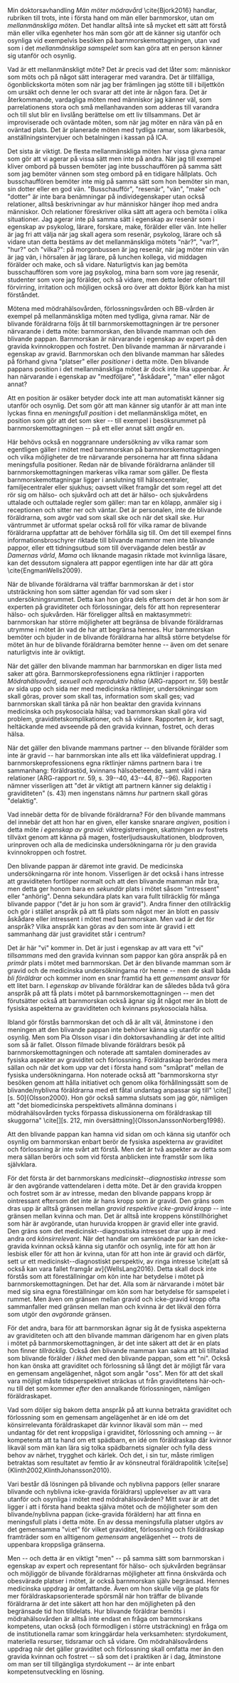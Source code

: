 Min doktorsavhandling *Män möter mödravård* \cite{Bjork2016} handlar, rubriken till trots, inte i första hand om män eller barnmorskor, utan om *mellanmänskliga möten*. Det handlar alltså inte så mycket ett sätt att förstå män eller vilka egenheter hos män som gör att de känner sig utanför och osynliga vid exempelvis besöken på barnmorskemottagningen, utan vad som i det *mellanmänskliga samspelet* som kan göra att en person känner sig utanför och osynlig.

Vad är ett mellanmänskligt möte? Det är precis vad det låter som: människor som möts och på något sätt interagerar med varandra. Det är tillfälliga, ögonblickskorta möten som när jag ber främlingen jag stötte till i biljettkön om ursäkt och denne ler och svarar att det inte är någon fara. Det är återkommande, vardagliga möten med människor jag känner väl, som parrelationens stora och små mellanhavanden som adderas till varandra och till slut blir en livslång berättelse om ett liv tillsammans. Det är improviserade och oväntade möten, som när jag möter en nära vän på en oväntad plats. Det är planerade möten med tydliga ramar, som läkarbesök, anställningsintervjuer och betalningen i kassan på ICA.

Det sista är viktigt. De flesta mellanmänskliga möten har vissa givna ramar som gör att vi agerar på vissa sätt men inte på andra. När jag till exempel kliver ombord på bussen bemöter jag inte busschauffören på samma sätt som jag bemöter vännen som steg ombord på en tidigare hållplats. Och busschauffören bemöter inte mig på samma sätt som hon bemöter sin man, sin dotter eller en god vän. "Busschaufför", "resenär", "vän", "make" och "dotter" är inte bara benämningar på individegenskaper utan också relationer, alltså beskrivningar av hur människor hänger ihop med andra människor. Och relationer föreskriver olika sätt att agera och bemöta i olika situationer. Jag agerar inte på samma sätt i egenskap av resenär som i egenskap av psykolog, lärare, forskare, make, förälder eller vän. Inte heller är jag fri att välja när jag skall agera som resenär, psykolog, lärare och så vidare utan detta bestäms av det mellanmänskliga mötets "när?", "var?", "hur?" och "vilka?": på morgonbussen är jag resenär, när jag möter min vän är jag vän, i hörsalen är jag lärare, på lunchen kollega, vid middagen förälder och make, och så vidare. Naturligtvis kan jag bemöta busschauffören som vore jag psykolog, mina barn som vore jag resenär, studenter som vore jag förälder, och så vidare, men detta leder ofelbart till förvirring, irritation och möjligen också oro över att doktor Björk kan ha mist förståndet.

<!-- här kanske jag *tydligt* skall klargöra vad som menas med "ramar" och "positioner", och därefter något med "låt mig nu undersöka mötet med..." -->

Mötena med mödrahälsovården, förlossningsvården och BB-vården är exempel på mellanmänskliga möten med tydliga, givna ramar. När de blivande föräldrarna följs åt till barnmorskemottagningen är tre personer närvarande i detta möte: barnmorskan, den blivande mamman och den blivande pappan. Barnmorskan är närvarande i egenskap av expert på den gravida kvinnokroppen och fostret. Den blivande mamman är närvarande i egenskap av gravid. Barnmorskan och den blivande mamman har således på förhand givna "platser" eller *positioner* i detta möte. Den blivande pappans position i det mellanmänskliga mötet är dock inte lika uppenbar. Är han närvarande i egenskap av "medföljare", "åskådare", "man" eller något annat?

Att en position är osäker betyder dock inte att man automatiskt känner sig utanför och osynlig. Det som gör att man känner sig utanför är att man inte lyckas finna en *meningsfull position* i det mellanmänskliga mötet, en position som gör att det som sker -- till exempel i besöksrummet på barnmorskemottagningen -- på ett eller annat sätt *angår* en.

Här behövs också en noggrannare undersökning av vilka ramar som egentligen gäller i mötet med barnmorskan på barnmorskemottagningen och vilka möjligheter de tre närvarande personerna har att finna sådana meningsfulla positioner. Redan när de blivande föräldrarna anländer till barnmorskemottagningen markeras vilka ramar som gäller. De flesta barnmorskemottagningar ligger i anslutning till hälsocentraler, familjecentraler eller sjukhus; oavsett vilket framgår det som regel att det rör sig om hälso- och sjukvård och att det är hälso- och sjukvårdens uttalade och outtalade regler som gäller: man tar en kölapp, anmäler sig i receptionen och sitter ner och väntar. Det är personalen, inte de blivande föräldrarna, som avgör vad som skall ske och när det skall ske. Hur väntrummet är utformat spelar också roll för vilka ramar de blivande föräldrarna uppfattar att de behöver förhålla sig till. Om det till exempel finns informationsbroschyrer riktade till blivande mammor men inte blivande pappor, eller ett tidningsutbud som till övervägande delen består av *Damernas värld*, *Mama* och liknande magasin riktade mot kvinnliga läsare, kan det dessutom signalera att pappor egentligen inte har där att göra \cite{EngmanWells2009}.

När de blivande föräldrarna väl träffar barnmorskan är det i stor utsträckning hon som sätter agendan för vad som sker i undersökningsrummet. Detta kan hon göra dels eftersom det är hon som är experten på graviditeter och förlossningar, dels för att hon representerar hälso- och sjukvården. Här föreligger alltså en maktasymmetri: barnmorskan har större möjligheter att begränsa de blivande föräldrarnas utrymme i mötet än vad de har att begränsa hennes. Hur barnmorskan bemöter och bjuder in de blivande föräldrarna har alltså större betydelse för mötet än hur de blivande föräldrarna bemöter henne -- även om det senare naturligtvis inte är oviktigt.

När det gäller den blivande mamman har barnmorskan en diger lista med saker att göra. Barnmorskeprofessionens egna riktlinjer i rapporten *Mödrahälsovård, sexuell och reproduktiv hälsa* (ARG-rapport nr. 59) består av sida upp och sida ner med medicinska riktlinjer, undersökningar som skall göras, prover som skall tas, information som skall ges; vad barnmorskan skall tänka på när hon beaktar den gravida kvinnans medicinska och psykosociala hälsa; vad barnmorskan skall göra vid problem, graviditetskomplikationer, och så vidare. Rapporten är, kort sagt, heltäckande med avseende på den gravida kvinnan, fostret, och deras hälsa.

När det gäller den blivande mammans partner -- den blivande förälder som inte är gravid -- har barnmorskan inte alls ett lika väldefinierat uppdrag. I barnmorskeprofessionens egna riktlinjer nämns partnern bara i tre sammanhang: föräldrastöd, kvinnans hälsobeteende, samt våld i nära relationer (ARG-rapport nr. 59, s. 39--40, 43--44, 87--96). Rapporten nämner visserligen att "det är viktigt att partnern känner sig delaktig i graviditeten" (s. 43) men ingenstans nämns *hur* partnern skall göras "delaktig".

<!-- så långt de yttre ramarna, men härifrån då? position! position! behöver jag kanske dela upp det tydligare på "position" och "ramar"? -->

Vad innebär detta för de blivande föräldrarna? För den blivande mammans del innebär det att hon har en given, eller kanske snarare *angiven*, position i detta möte *i egenskap av gravid*: viktregistreringen, skattningen av fostrets tillväxt genom att känna på magen, fosterljudsauskultationen, blodproven, urinproven och alla de medicinska undersökningarna rör ju den gravida kvinnokroppen och fostret.

Den blivande pappan är däremot inte gravid. De medicinska undersökningarna rör inte honom. Visserligen är det också i hans intresse att graviditeten fortlöper normalt och att den blivande mamman mår bra, men detta ger honom bara en *sekundär* plats i mötet såsom "intressent" eller "anhörig". Denna sekundära plats kan vara fullt tillräcklig för många blivande pappor ("det är ju hon som är gravid"). Andra finner den otillräcklig och gör i stället anspråk på att få plats som något mer än blott en passiv åskådare eller intressent i mötet med barnmorskan. Men vad är det för anspråk? Vilka anspråk kan göras av den som inte är gravid i ett sammanhang där just graviditet står i centrum?

Det är här "vi" kommer in. Det är just i egenskap av att vara ett "vi" *tillsammans* med den gravida kvinnan som pappor kan göra anspråk på en *primär* plats i mötet med barnmorskan. Det är den blivande mamman som är gravid och de medicinska undersökningarna rör henne -- men de skall båda *bli föräldrar* och kommer inom en snar framtid ha ett *gemensamt ansvar* för ett litet barn. I *egenskap av* blivande föräldrar kan de således båda två göra anspråk på att få plats i mötet på barnmorskemottagningen -- men det förutsätter också att barnmorskan också ägnar sig åt något mer än blott de fysiska aspekterna av graviditeten och kvinnans psykosociala hälsa.

Ibland gör förstås barnmorskan det och då är allt väl, åtminstone i den meningen att den blivande pappan inte behöver känna sig utanför och osynlig. Men som Pia Olsson visar i din doktorsavhandling är det inte alltid som så är fallet. Olsson filmade blivande föräldrars besök på barnmorskemottagningen och noterade att samtalen dominerades av fysiska aspekter av graviditet och förlossning. Föräldraskap berördes mera sällan och när det kom upp var det i första hand som "småprat" mellan de fysiska undersökningarna. Hon noterade också att "barnmorskorna styr besöken genom att hålla initiativet och genom olika förhållningssätt som de blivande/nyblivna föräldrarna med ett fåtal undantag anpassar sig till" \cite[][s. 50]{Olsson2000}. Hon gör också samma slutsats som jag gör, nämligen att "det biomedicinska perspektivets allmänna dominans i mödrahälsovården tycks förpassa diskussionerna om föräldraskap till skuggorna" \cite[][s. 212, min översättning]{OlssonJanssonNorberg1998}.

Att den blivande pappan kan hamna vid sidan om och känna sig utanför och osynlig om barnmorskan enbart berör de fysiska aspekterna av graviditet och förlossning är inte svårt att förstå. Men det är två aspekter av detta som mera sällan berörs och som vid första anblicken inte framstår som lika självklara.

För det första är det barnmorskans *medicinskt--diagnostiska intresse* som är den avgörande vattendelaren i detta möte. Det är den gravida kroppen och fostret som är av intresse, medan den blivande pappans kropp är ointressant eftersom det inte är hans kropp som är gravid. Den gräns som dras upp är alltså gränsen mellan *gravid respektive icke-gravid kropp* -- inte gränsen mellan kvinna och man. Det är alltså inte kroppens könstillhörighet som här är avgörande, utan huruvida kroppen är gravid eller inte gravid. Den gräns som det medicinskt--diagnostiska intresset drar upp är med andra ord *könsirrelevant*. När det handlar om samkönade par kan den icke-gravida kvinnan också känna sig utanför och osynlig, inte för att hon är lesbisk eller för att hon är kvinna, utan för att hon inte är gravid och därför, sett ur ett medicinskt--diagnostiskt perspektiv, av ringa intresse \cite[att så också kan vara fallet framgår av]{WellsLang2016}. Detta skall dock inte förstås som att föreställningar om kön inte har betydelse i mötet på barnmorskemottagningen. Det har det. Alla som är närvarande i mötet bär med sig sina egna föreställningar om kön som har betydelse för samspelet i rummet. Men även om gränsen mellan gravid och icke-gravid kropp ofta sammanfaller med gränsen mellan man och kvinna är det likväl den förra som utgör den *avgörande* gränsen.

För det andra, bara för att barnmorskan ägnar sig åt de fysiska aspekterna av graviditeten och att den blivande mamman därigenom har en given plats i mötet på barnmorskemottagningen, är det inte säkert att det är en plats hon finner *tillräcklig*. Också den blivande mamman kan sakna att bli tilltalad som blivande förälder *i likhet* med den blivande pappan, som ett "ni". Också hon kan önska att graviditet och förlossning så långt det är möjligt får vara en gemensam angelägenhet, något som angår "oss". Men för att det skall vara möjligt måste tidsperspektivet sträckas ut från graviditetens här-och-nu till det som kommer *efter* den annalkande förlossningen, nämligen föräldraskapet.

Vad som döljer sig bakom detta anspråk på att kunna betrakta graviditet och förlossning som en gemensam angelägenhet är en idé om det könsirrelevanta föräldraskapet där kvinnor likaväl som män -- med undantag för det rent kroppsliga i graviditet, förlossning och amning -- är kompetenta att ta hand om ett spädbarn, en idé om föräldraskap där kvinnor likaväl som män kan lära sig tolka spädbarnets signaler och fylla dess behov av närhet, trygghet och kärlek. Och det, i sin tur, måste rimligen betraktas som resultatet av femtio år av könsneutral föräldrapolitik \cite[se]{Klinth2002,KlinthJohansson2010}.

Vari består då lösningen på blivande och nyblivna pappors (eller snarare blivande och nyblivna icke-gravida föräldrars) upplevelser av att vara utanför och osynliga i mötet med mödrahälsovården? Mitt svar är att det ligger i att i första hand beakta själva mötet och de möjligheter som den blivande/nyblivna pappan (icke-gravida föräldern) har att finna en meningsfull plats i detta möte. En av dessa meningsfulla platser utgörs av det gemensamma "vi:et" för vilket graviditet, förlossning och föräldraskap framträder som en alltigenom *gemensam* angelägenhet -- *trots* de uppenbara kroppsliga gränserna.

Men -- och detta är en viktigt "men" -- på samma sätt som barnmorskan i egenskap av expert och representant för hälso- och sjukvården begränsar och möjliggör de blivande föräldrarnas möjligheter att finna önskvärda och obesvärade platser i mötet, är också barnmorskan själv begränsad. Hennes medicinska uppdrag är omfattande. Även om hon skulle vilja ge plats för mer föräldraskapsorienterade spörsmål när hon träffar de blivande föräldrarna är det inte säkert att hon har den möjligheten på den begränsade tid hon tilldelats. Hur blivande föräldrar bemöts i mödrahälsovården är alltså inte endast en fråga om barnmorskans kompetens, utan också (och förmodligen i större utsträckning) en fråga om de institutionella ramar som kringgärdar hela verksamheten: styrdokument, materiella resurser, tidsramar och så vidare. Om mödrahälsovårdens uppdrag när det gäller graviditet och förlossning skall omfatta mer än den gravida kvinnan och fostret -- så som det i praktiken är i dag, åtminstone om man ser till tillgängliga styrdokument -- är inte enbart kompetensutveckling en lösning.